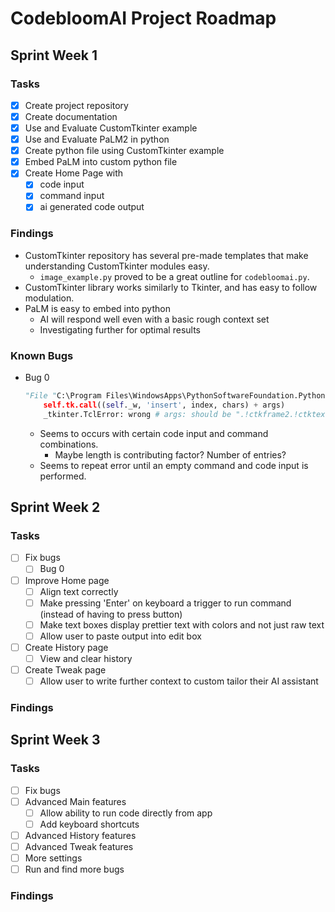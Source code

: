 # CodebloomAI Project Roadmap

## Sprint Week 1
### Tasks
- [x] Create project repository
- [x] Create documentation
- [x] Use and Evaluate CustomTkinter example
- [x] Use and Evaluate PaLM2 in python
- [x] Create python file using CustomTkinter example
- [x] Embed PaLM into custom python file
- [x] Create Home Page with 
    - [x] code input
    - [x] command input
    - [x] ai generated code output 

### Findings
- CustomTkinter repository has several pre-made templates that make understanding CustomTkinter modules easy.
    - `image_example.py` proved to be a great outline for `codebloomai.py`.
- CustomTkinter library works similarly to Tkinter, and has easy to follow modulation.
- PaLM is easy to embed into python
    - AI will respond well even with a basic rough context set
    - Investigating further for optimal results

### Known Bugs
- Bug 0
    ```python
    "File "C:\Program Files\WindowsApps\PythonSoftwareFoundation.Python.3.11_3.11.1776.0_x64__qbz5n2kfra8p0\Lib\tkinter\__init__.py", line 3808, in insert
        self.tk.call((self._w, 'insert', index, chars) + args)
        _tkinter.TclError: wrong # args: should be ".!ctkframe2.!ctktextbox2.!text insert index chars ?tagList chars tagList ...?"
    ```
    - Seems to occurs with certain code input and command combinations. 
        - Maybe length is contributing factor? Number of entries?
    - Seems to repeat error until an empty command and code input is performed.

## Sprint Week 2 
### Tasks
- [ ] Fix bugs
    - [ ] Bug 0
- [ ] Improve Home page
    - [ ] Align text correctly
    - [ ] Make pressing 'Enter' on keyboard a trigger to run command (instead of having to press button)
    - [ ] Make text boxes display prettier text with colors and not just raw text
    - [ ] Allow user to paste output into edit box
- [ ] Create History page
    - [ ] View and clear history
- [ ] Create Tweak page
    - [ ] Allow user to write further context to custom tailor their AI assistant

### Findings

## Sprint Week 3
### Tasks
- [ ] Fix bugs
- [ ] Advanced Main features
    - [ ] Allow ability to run code directly from app
    - [ ] Add keyboard shortcuts
- [ ] Advanced History features
- [ ] Advanced Tweak features
- [ ] More settings
- [ ] Run and find more bugs

### Findings